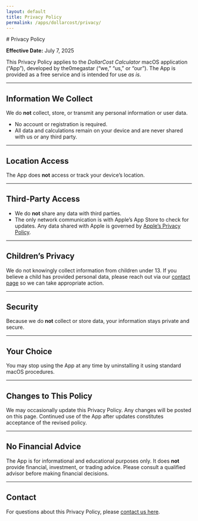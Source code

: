 ```yaml
---
layout: default
title: Privacy Policy
permalink: /apps/dollarcost/privacy/
---
```


<div class="policy-wrapper">
# Privacy Policy

**Effective Date:** July 7, 2025

This Privacy Policy applies to the *DollarCost Calculator* macOS application (“App”), developed by the0megastar (“we,” “us,” or “our”). The App is provided as a free service and is intended for use *as is*.

---

## Information We Collect

We do **not** collect, store, or transmit any personal information or user data.

- No account or registration is required.  
- All data and calculations remain on your device and are never shared with us or any third party.

---

## Location Access

The App does **not** access or track your device’s location.

---

## Third-Party Access

- We do **not** share any data with third parties.  
- The only network communication is with Apple’s App Store to check for updates. Any data shared with Apple is governed by [Apple’s Privacy Policy](https://www.apple.com/legal/privacy/).

---

## Children’s Privacy

We do not knowingly collect information from children under 13. If you believe a child has provided personal data, please reach out via our [contact page](/contact/) so we can take appropriate action.

---

## Security

Because we do **not** collect or store data, your information stays private and secure.

---

## Your Choice

You may stop using the App at any time by uninstalling it using standard macOS procedures.

---

## Changes to This Policy

We may occasionally update this Privacy Policy. Any changes will be posted on this page. Continued use of the App after updates constitutes acceptance of the revised policy.

---

## No Financial Advice

The App is for informational and educational purposes only. It does **not** provide financial, investment, or trading advice. Please consult a qualified advisor before making financial decisions.

---

## Contact

For questions about this Privacy Policy, please [contact us here](/contact/).
</div>